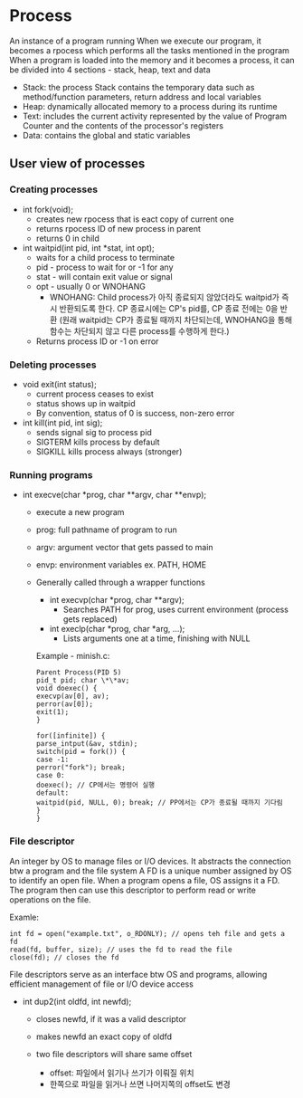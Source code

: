 # Process

An instance of a program running
When we execute our program, it becomes a rpocess which performs all the tasks mentioned in the program
When a program is loaded into the memory and it becomes a process, it can be divided into 4 sections - stack, heap, text and data

- Stack: the process Stack contains the temporary data such as method/function parameters, return address and local variables
- Heap: dynamically allocated memory to a process during its runtime
- Text: includes the current activity represented by the value of Program Counter and the contents of the processor's registers
- Data: contains the global and static variables

## User view of processes

### Creating processes

- int fork(void);
  - creates new rpocess that is eact copy of current one
  - returns rpocess ID of new process in parent
  - returns 0 in child
- int waitpid(int pid, int \*stat, int opt);
  - waits for a child process to terminate
  - pid - process to wait for or -1 for any
  - stat - will contain exit value or signal
  - opt - usually 0 or WNOHANG
    - WNOHANG: Child process가 아직 종료되지 않았더라도 waitpid가 즉시 반환되도록 한다. CP 종료시에는 CP's pid를, CP 종료 전에는 0을 반환
      (원래 waitpid는 CP가 종료될 때까지 차단되는데, WNOHANG을 통해 함수는 차단되지 않고 다른 process를 수행하게 한다.)
  - Returns process ID or -1 on error

### Deleting processes

- void exit(int status);
  - current process ceases to exist
  - status shows up in waitpid
  - By convention, status of 0 is success, non-zero error
- int kill(int pid, int sig);
  - sends signal sig to process pid
  - SIGTERM kills process by default
  - SIGKILL kills process always (stronger)

### Running programs

- int execve(char \*prog, char **argv, char **envp);

  - execute a new program
  - prog: full pathname of program to run
  - argv: argument vector that gets passed to main
  - envp: environment variables ex. PATH, HOME
  - Generally called through a wrapper functions

    - int execvp(char \*prog, char \*\*argv);
      - Searches PATH for prog, uses current environment (process gets replaced)
    - int execlp(char *prog, char *arg, ...);
      - Lists arguments one at a time, finishing with NULL

    Example - minish.c:

        Parent Process(PID 5)
        pid_t pid; char \*\*av;
        void doexec() {
        execvp(av[0], av);
        perror(av[0]);
        exit(1);
        }

        for([infinite]) {
        parse_intput(&av, stdin);
        switch(pid = fork()) {
        case -1:
        perror("fork"); break;
        case 0:
        doexec(); // CP에서는 명령어 실행
        default:
        waitpid(pid, NULL, 0); break; // PP에서는 CP가 종료될 때까지 기다림
        }
        }

### File descriptor

An integer by OS to manage files or I/O devices. It abstracts the connection btw a program and the file system
A FD is a unique number assigned by OS to identify an open file. When a program opens a file, OS assigns it a FD. The program then can use this descriptor to perform read or write operations on the file.

Examle:

    int fd = open("example.txt", o_RDONLY); // opens teh file and gets a fd
    read(fd, buffer, size); // uses the fd to read the file
    close(fd); // closes the fd

File descriptors serve as an interface btw OS and programs, allowing efficient management of file or I/O device access

- int dup2(int oldfd, int newfd);

  - closes newfd, if it was a valid descriptor
  - makes newfd an exact copy of oldfd
  - two file descriptors will share same offset

    - offset: 파일에서 읽기나 쓰기가 이뤄질 위치
    - 한쪽으로 파일을 읽거나 쓰면 나머지쪽의 offset도 변경
